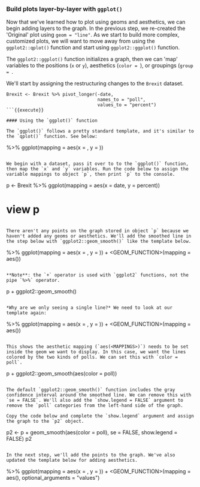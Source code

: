 ### Build plots layer-by-layer with `ggplot()`

Now that we've learned how to plot using geoms and aesthetics, we can begin adding layers to the graph. In the previous step, we re-created the 'Original' plot using `geom = "line"`. As we start to build more complex, customized plots, we will want to move away from using the `ggplot2::qplot()` function and start using `ggplot2::ggplot()` function.

The `ggplot2::ggplot()` function initializes a graph, then we can 'map' variables to the positions (`x` or `y`), aesthetics (`color = `), or groupings (`group = `. 

We'll start by assigning the restructuring changes to the `Brexit` dataset. 

```
Brexit <- Brexit %>% pivot_longer(-date, 
                                  names_to = "poll", 
                                  values_to = "percent")
```{{execute}}

#### Using the `ggplot()` function

The `ggplot()` follows a pretty standard template, and it's similar to the `qplot()` function. See below: 

```
<DATA> %>% 
  ggplot(mapping = aes(x = <MAPPINGS>, y = <MAPPINGS>))
```

We begin with a dataset, pass it over to to the `ggplot()` function, then map the `x` and `y` variables. Run the code below to assign the variable mappings to object `p`, then print `p` to the console.

```
p <- Brexit %>% ggplot(mapping = aes(x = date, y = percent))
# view p
```

There aren't any points on the graph stored in object `p` because we haven't added any geoms or aesthetics. We'll add the smoothed line in the step below with `ggplot2::geom_smooth()` like the template below.

```
<DATA> %>% 
  ggplot(mapping = aes(x = <MAPPINGS>, y = <MAPPINGS>)) + 
    <GEOM_FUNCTION>(mapping = aes(<MAPPINGS>))
```

**Note**: the `+` operator is used with `ggplot2` functions, not the pipe `%>%` operator. 

```
p + ggplot2::geom_smooth()
```{{execute}}

*Why are we only seeing a single line?* We need to look at our template again:

```
<DATA> %>% 
  ggplot(mapping = aes(x = <MAPPINGS>, y = <MAPPINGS>)) + 
    <GEOM_FUNCTION>(mapping = aes(<MAPPINGS>))
```

This shows the aesthetic mapping (`aes(<MAPPINGS>)`) needs to be set inside the geom we want to display. In this case, we want the lines colored by the two kinds of polls. We can set this with `color = poll`.

```
p + ggplot2::geom_smooth(aes(color = poll))
```{{execute}}

The default `ggplot2::geom_smooth()` function includes the gray confidence interval around the smoothed line. We can remove this with `se = FALSE`. We'll also add the `show.legend = FALSE` argument to remove the `poll` categories from the left-hand side of the graph.

Copy the code below and complete the `show.legend` argument and assign the graph to the `p2` object.

```
p2 <- p + geom_smooth(aes(color = poll), se = FALSE, show.legend = FALSE)
p2
```{{execute}}

In the next step, we'll add the points to the graph. We've also updated the template below for adding aesthetics.

```
<DATA> %>% 
  ggplot(mapping = aes(x = <MAPPINGS>, y = <MAPPINGS>)) + 
    <GEOM_FUNCTION>(mapping = aes(<MAPPINGS>), 
                    optional_arguments = "values")
```
